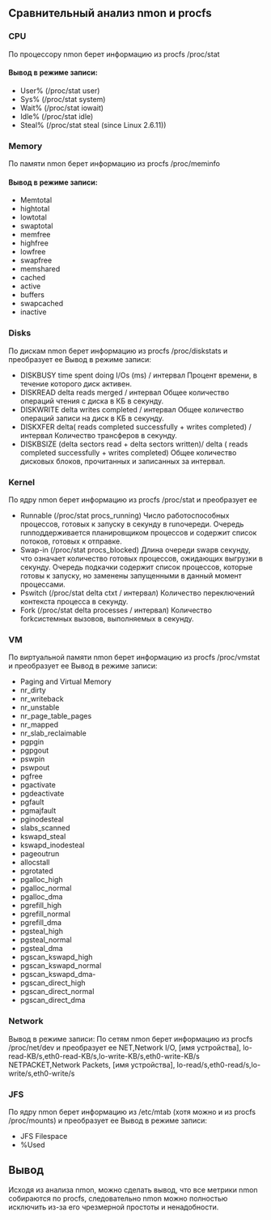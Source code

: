 ## Сравнительный анализ nmon и procfs
### CPU
По процессору nmon берет информацию из procfs /proc/stat
#### Вывод в режиме записи:
- User% (/proc/stat user)
- Sys% (/proc/stat system)
- Wait% (/proc/stat iowait)
- Idle% (/proc/stat idle)
- Steal% (/proc/stat steal (since Linux 2.6.11))

### Memory
По памяти nmon берет информацию из procfs /proc/meminfo
#### Вывод в режиме записи:
- Memtotal
- hightotal
- lowtotal
- swaptotal
- memfree
- highfree
- lowfree
- swapfree
- memshared
- cached
- active
- buffers
- swapcached
- inactive

### Disks
По дискам nmon берет информацию из procfs /proc/diskstats и преобразует ее
Вывод в режиме записи:
- DISKBUSY time spent doing I/Os (ms) / интервал
 Процент времени, в течение которого диск активен.
- DISKREAD delta reads merged / интервал
Общее количество операций чтения с диска в КБ в секунду.
- DISKWRITE delta writes completed / интервал
Общее количество операций записи на диск в КБ в секунду.
- DISKXFER delta( reads completed successfully + writes completed) / интервал
Количество трансферов в секунду.
- DISKBSIZE (delta sectors read + delta sectors written)/ delta ( reads completed successfully + writes completed)
Общее количество дисковых блоков, прочитанных и записанных за интервал.
### Kernel
По ядру nmon берет информацию из procfs /proc/stat и преобразует ее
- Runnable (/proc/stat procs_running)
Число работоспособных процессов, готовых к запуску в секунду в runочереди. Очередь runподдерживается планировщиком процессов и содержит список потоков, готовых к отправке.
- Swap-in (/proc/stat procs_blocked)
Длина очереди swapв секунду, что означает количество готовых процессов, ожидающих выгрузки в секунду. Очередь подкачки содержит список процессов, которые готовы к запуску, но заменены запущенными в данный момент процессами.
- Pswitch (/proc/stat delta ctxt / интервал)
Количество переключений контекста процесса в секунду.
- Fork (/proc/stat delta processes / интервал)
Количество forkсистемных вызовов, выполняемых в секунду.

### VM
По виртуальной памяти nmon берет информацию из procfs /proc/vmstat и преобразует ее
Вывод в режиме записи:
- Paging and Virtual Memory
- nr_dirty
- nr_writeback
- nr_unstable
- nr_page_table_pages
- nr_mapped
- nr_slab_reclaimable
- pgpgin
- pgpgout
- pswpin
- pswpout
- pgfree
- pgactivate
- pgdeactivate
- pgfault
- pgmajfault
- pginodesteal
- slabs_scanned
- kswapd_steal
- kswapd_inodesteal
- pageoutrun
- allocstall
- pgrotated
- pgalloc_high
- pgalloc_normal
- pgalloc_dma
- pgrefill_high
- pgrefill_normal
- pgrefill_dma
- pgsteal_high
- pgsteal_normal
- pgsteal_dma
- pgscan_kswapd_high
- pgscan_kswapd_normal
- pgscan_kswapd_dma-
- pgscan_direct_high
- pgscan_direct_normal
- pgscan_direct_dma
### Network
Вывод в режиме записи:
По сетям nmon берет информацию из procfs /proc/net/dev и преобразует ее
NET,Network I/O, [имя устройства], lo-read-KB/s,eth0-read-KB/s,lo-write-KB/s,eth0-write-KB/s
NETPACKET,Network Packets, [имя устройства], lo-read/s,eth0-read/s,lo-write/s,eth0-write/s
### JFS 
По ядру nmon берет информацию из /etc/mtab (хотя можно и из procfs /proc/mounts) и преобразует ее
Вывод в режиме записи:
- JFS Filespace
- %Used

## Вывод
Исходя из анализа nmon, можно сделать вывод, что все метрики nmon собираются по procfs, следовательно nmon можно полностью исключить из-за его чрезмерной простоты и ненадобности.
